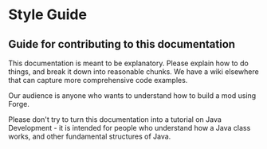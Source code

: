 Style Guide
===========

Guide for contributing to this documentation
--------------------------------------------

This documentation is meant to be explanatory. Please explain how to do things, and break it down into reasonable chunks.
We have a wiki elsewhere that can capture more comprehensive code examples.

Our audience is anyone who wants to understand how to build a mod using Forge.

Please don't try to turn this documentation into a tutorial on Java Development - it is intended for people who understand how a Java class works, and other fundamental structures of Java.
